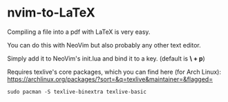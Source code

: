 # nvim-to-LaTeX
Compiling a file into a pdf with LaTeX is very easy.

You can do this with NeoVim but also probably any other text editor.

Simply add it to NeoVim's init.lua and bind it to a key. (default is **\ + p**)

Requires texlive's core packages, which you can find here (for Arch Linux): https://archlinux.org/packages/?sort=&q=texlive&maintainer=&flagged=

```
sudo pacman -S texlive-binextra texlive-basic
```
